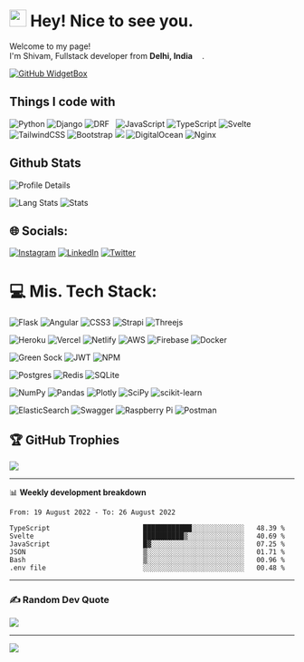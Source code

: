 <h1><img src="https://emojis.slackmojis.com/emojis/images/1531849430/4246/blob-sunglasses.gif?1531849430" width="30"/> Hey! Nice to see you.</h1>
<p>Welcome to my page! </br> I'm Shivam, Fullstack developer from <b>Delhi, India</b> <img src="https://cdn-icons-png.flaticon.com/512/3909/3909444.png" width="13"/>. </p>


[![GitHub WidgetBox](https://github-widgetbox.vercel.app/api/profile?username=theetherGit&data=followers,repositories,stars,commits)](https://github.com/theetherGit/)
<h2>Things I code with</h2>
<p> 
  <img alt="Python" src="https://img.shields.io/badge/python-3670A0?logo=python&logoColor=ffdd54" />
  <img alt="Django" src="https://img.shields.io/badge/django-%23092E20.svg?logo=django&logoColor=white" />
  <img alt="DRF" src="https://img.shields.io/badge/DJANGO-REST-ff1709?logo=django&logoColor=white&color=ff1709&labelColor=gray" />
  <img alt="" src="" />
    <img alt="" src="" />
  <img alt="JavaScript" src="https://img.shields.io/badge/javascript-%23323330.svg?logo=javascript&logoColor=%23F7DF1E" />
  <img alt="TypeScript" src="https://img.shields.io/badge/typescript-%23007ACC.svg?logo=typescript&logoColor=white" />
  <img alt="Svelte" src="https://img.shields.io/badge/svelte-%23f1413d.svg?logo=svelte&logoColor=white" />
  <img alt="TailwindCSS" src="https://img.shields.io/badge/tailwindcss-%2338B2AC.svg?logo=tailwind-css&logoColor=white" />
  <img alt="Bootstrap" src="https://img.shields.io/badge/bootstrap-%23563D7C.svg?logo=bootstrap&logoColor=white" />
  <img alt"D3JS" src="https://img.shields.io/badge/chart.js-F5788D.svg?logo=chart.js&logoColor=white" />
  <img alt="DigitalOcean" src="https://img.shields.io/badge/DigitalOcean-%230167ff.svg?logo=digitalOcean&logoColor=white" />
  <img alt="Nginx" src="https://img.shields.io/badge/nginx-%23009639.svg?logo=nginx&logoColor=white" />
</p>
<h2> Github Stats </h2>
<p> 
  <img alt="Profile Details" src="http://github-profile-summary-cards.vercel.app/api/cards/profile-details?username=theetherGit&theme=tokyonight" />
</p>
<p> 
  <img alt="Lang Stats" src="http://github-profile-summary-cards.vercel.app/api/cards/repos-per-language?username=theetherGit&theme=tokyonight" />
  <img alt="Stats" src="http://github-profile-summary-cards.vercel.app/api/cards/stats?username=theetherGit&theme=tokyonight" />
</p>

## 🌐 Socials:
[![Instagram](https://img.shields.io/badge/Instagram-%23E4405F.svg?logo=Instagram&logoColor=white)](https://instagram.com/theether0) [![LinkedIn](https://img.shields.io/badge/LinkedIn-%230077B5.svg?logo=linkedin&logoColor=white)](https://linkedin.com/in/theethero) [![Twitter](https://img.shields.io/badge/Twitter-%231DA1F2.svg?logo=Twitter&logoColor=white)](https://twitter.com/theether0) 

# 💻 Mis. Tech Stack:
![Flask](https://img.shields.io/badge/flask-%23000.svg?logo=flask&logoColor=white) 
![Angular](https://img.shields.io/badge/angular-%23DD0031.svg?logo=angular&logoColor=white) 
![CSS3](https://img.shields.io/badge/css3-%231572B6.svg?logo=css3&logoColor=white)
![Strapi](https://img.shields.io/badge/strapi-%232E7EEA.svg?logo=strapi&logoColor=white) 
![Threejs](https://img.shields.io/badge/threejs-black?logo=three.js&logoColor=white)

![Heroku](https://img.shields.io/badge/heroku-%23430098.svg?logo=heroku&logoColor=white) 
![Vercel](https://img.shields.io/badge/vercel-%23000000.svg?logo=vercel&logoColor=white) 
![Netlify](https://img.shields.io/badge/netlify-%23000000.svg?logo=netlify&logoColor=#00C7B7) 
![AWS](https://img.shields.io/badge/AWS-%23FF9900.svg?logo=amazon-aws&logoColor=white) 
![Firebase](https://img.shields.io/badge/firebase-%23039BE5.svg?logo=firebase)
![Docker](https://img.shields.io/badge/docker-%230db7ed.svg?logo=docker&logoColor=white)

![Green Sock](https://img.shields.io/badge/green%20sock-88CE02?logo=greensock&logoColor=white) 
![JWT](https://img.shields.io/badge/JWT-black?logo=JSON%20web%20tokens) 
![NPM](https://img.shields.io/badge/NPM-%23000000.svg?logo=npm&logoColor=white) 


![Postgres](https://img.shields.io/badge/postgres-%23316192.svg?logo=postgresql&logoColor=white) 
![Redis](https://img.shields.io/badge/redis-%23DD0031.svg?logo=redis&logoColor=white) 
![SQLite](https://img.shields.io/badge/sqlite-%2307405e.svg?logo=sqlite&logoColor=white) 

![NumPy](https://img.shields.io/badge/numpy-%23013243.svg?logo=numpy&logoColor=white) 
![Pandas](https://img.shields.io/badge/pandas-%23150458.svg?logo=pandas&logoColor=white) 
![Plotly](https://img.shields.io/badge/Plotly-%233F4F75.svg?logo=plotly&logoColor=white) 
![SciPy](https://img.shields.io/badge/SciPy-%230C55A5.svg?logo=scipy&logoColor=%white) 
![scikit-learn](https://img.shields.io/badge/scikit--learn-%23F7931E.svg?logo=scikit-learn&logoColor=white) 

![ElasticSearch](https://img.shields.io/badge/-ElasticSearch-005571?logo=elasticsearch) 
![Swagger](https://img.shields.io/badge/-Swagger-%23Clojure?logo=swagger&logoColor=white) 
![Raspberry Pi](https://img.shields.io/badge/-RaspberryPi-C51A4A?logo=Raspberry-Pi) 
![Postman](https://img.shields.io/badge/Postman-FF6C37?logo=postman&logoColor=white) 

## 🏆 GitHub Trophies
![](https://github-profile-trophy.vercel.app/?username=theetherGit&no-bg=true&margin-w=4&margin-1)

-------

📊 **Weekly development breakdown**
<!--START_SECTION:waka-->

```text
From: 19 August 2022 - To: 26 August 2022

TypeScript                       ████████████░░░░░░░░░░░░░   48.39 %
Svelte                           ██████████▒░░░░░░░░░░░░░░   40.69 %
JavaScript                       █▓░░░░░░░░░░░░░░░░░░░░░░░   07.25 %
JSON                             ▒░░░░░░░░░░░░░░░░░░░░░░░░   01.71 %
Bash                             ▒░░░░░░░░░░░░░░░░░░░░░░░░   00.96 %
.env file                        ░░░░░░░░░░░░░░░░░░░░░░░░░   00.48 %
```

<!--END_SECTION:waka-->

-------

### ✍️ Random Dev Quote
![](https://quotes-github-readme.vercel.app/api?type=horizontal&theme=radical)

---
[![](https://visitcount.itsvg.in/api?id=theetherGit&icon=0&color=0)](https://theether.in)

